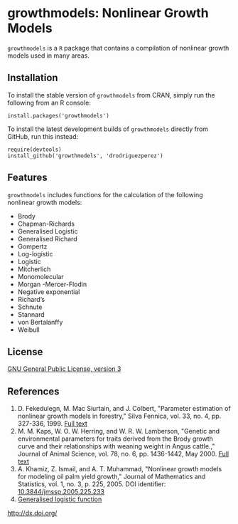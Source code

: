 # growthmodels: Nonlinear Growth Models

`growthmodels` is a `R` package that contains a compilation of nonlinear growth models used in many areas.

## Installation

To install the stable version of `growthmodels` from CRAN, simply run the following from an R console:

```
install.packages('growthmodels')
```

To install the latest development builds of `growthmodels` directly from GitHub, run this instead:

```
require(devtools)
install_github('growthmodels', 'drodriguezperez')
```

## Features

`growthmodels` includes functions for the calculation of the following nonlinear growth models:

* Brody
* Chapman-Richards
* Generalised Logistic
* Generalised Richard
* Gompertz
* Log-logistic
* Logistic
* Mitcherlich
* Monomolecular
* Morgan -Mercer-Flodin
* Negative exponential
* Richard’s
* Schnute
* Stannard
* von Bertalanffy
* Weibull

## License

[GNU General Public License, version 3](http://www.gnu.org/licenses/gpl-3.0.txt)

## References

1. D. Fekedulegn, M. Mac Siurtain, and J. Colbert, "Parameter estimation of
   nonlinear growth models in forestry," Silva Fennica, vol. 33, no. 4, pp.
   327-336, 1999. [Full text](http://www.metla.fi/silvafennica/full/sf33/sf334327.pdf)
2. M. M. Kaps, W. O. W. Herring, and W. R. W. Lamberson, "Genetic and
   environmental parameters for traits derived from the Brody growth curve and
   their relationships with weaning weight in Angus cattle.," Journal of
   Animal Science, vol. 78, no. 6, pp. 1436-1442, May 2000.
   [Full text](http://www.ncbi.nlm.nih.gov/pubmed/10875624)
3. A. Khamiz, Z. Ismail, and A. T. Muhammad, "Nonlinear growth models for
   modeling oil palm yield growth," Journal of Mathematics and Statistics,
   vol. 1, no. 3, p. 225, 2005. DOI identifier:
   [10.3844/jmssp.2005.225.233](http://www.thescipub.com/pdf/10.3844/jmssp.2005.225.233)
4. [Generalised logistic function](http://en.wikipedia.org/wiki/Generalised_logistic_function)


http://dx.doi.org/
